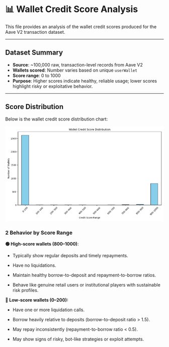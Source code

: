 # 📊 Wallet Credit Score Analysis

This file provides an analysis of the wallet credit scores produced for the Aave V2 transaction dataset.

---

## Dataset Summary

- **Source**: ~100,000 raw, transaction-level records from Aave V2
- **Wallets scored**: Number varies based on unique `userWallet`
- **Score range**: 0 to 1000  
- **Purpose**: Higher scores indicate healthy, reliable usage; lower scores highlight risky or exploitative behavior.

---

## Score Distribution

Below is the wallet credit score distribution chart:

![Score Distribution](score_distribution.png)

### 2 Behavior by Score Range

**🟢 High-score wallets (800–1000)**:

- Typically show regular deposits and timely repayments.

- Have no liquidations.

- Maintain healthy borrow-to-deposit and repayment-to-borrow ratios.

- Behave like genuine retail users or institutional players with sustainable risk profiles.

**🔴 Low-score wallets (0–200):**

- Have one or more liquidation calls.

- Borrow heavily relative to deposits (borrow-to-deposit ratio > 1.5).

- May repay inconsistently (repayment-to-borrow ratio < 0.5).

- May show signs of risky, bot-like strategies or exploit attempts.
